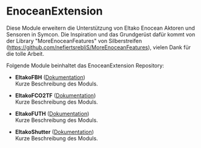 # EnoceanExtension

Diese Module erweitern die Unterstützung von Eltako Enocean Aktoren und Sensoren in Symcon. Die Inspiration und das Grundgerüst dafür kommt von der Library "MoreEnoceanFeatures" von Silberstreifen (https://github.com/nefiertsrebliS/MoreEnoceanFeatures), vielen Dank für die tolle Arbeit.


Folgende Module beinhaltet das EnoceanExtension Repository:


- __EltakoFBH__ ([Dokumentation](EltakoFBH))  
	Kurze Beschreibung des Moduls.

- __EltakoFCO2TF__ ([Dokumentation](EltakoFCO2TF))  
	Kurze Beschreibung des Moduls.

- __EltakoFUTH__ ([Dokumentation](EltakoFUTH))  
	Kurze Beschreibung des Moduls.

- __EltakoShutter__ ([Dokumentation](EltakoShutter))  
	Kurze Beschreibung des Moduls.
